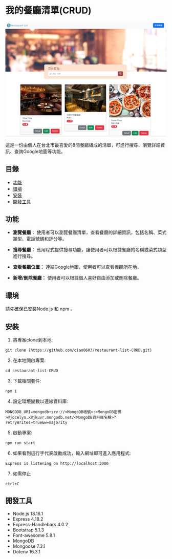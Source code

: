 # 我的餐廳清單(CRUD)

![image](https://github.com/ciao0603/restaurant-list-CRUD/blob/main/index%20page.PNG)

這是一份由個人在台北市最喜愛的8間餐廳組成的清單，可進行搜尋、瀏覽詳細資訊、查詢Google地圖等功能。

## 目錄

- [功能](#功能)
- [環境](#環境)
- [安裝](#安裝)
- [開發工具](#開發工具)

## 功能

- **瀏覽餐廳：** 使用者可以瀏覽餐廳清單，查看餐廳的詳細資訊，包括名稱、菜式類型、電話號碼和評分等。

- **搜尋餐廳：** 應用程式提供搜尋功能，讓使用者可以根據餐廳的名稱或菜式類型進行搜尋。

- **查看餐廳位置：** 連結Google地圖，使用者可以查看餐聽所在地。

- **新增/刪除餐廳：** 使用者可以根據個人喜好自由添加或刪除餐廳。

## 環境
請先確保已安裝Node.js 和 npm 。

## 安裝

1. 將專案clone到本地:
```
git clone (https://github.com/ciao0603/restaurant-list-CRUD.git)
```
2. 在本地開啟專案:
```
cd restaurant-list-CRUD
```
3. 下載相關套件:
```
npm i
```
4. 設定環境變數以連線資料庫:
```
MONGODB_URI=mongodb+srv://<MongoDB帳號>:<MongoDB密碼>@jocelyn.x8jkuvr.mongodb.net/<MongoDB資料庫名稱>?retryWrites=true&w=majority
```
5. 啟動專案:
```
npm run start
```
6. 如果看到這行字代表啟動成功，輸入網址即可進入應用程式:
```
Express is listening on http://localhost:3000
```
7. 如需停止
```
ctrl+C
```

## 開發工具
+ Node.js 18.16.1
+ Express 4.18.2
+ Express-Handlebars 4.0.2
+ Bootstrap 5.1.3
+ Font-awesome 5.8.1
+ MongoDB
+ Mongoose 7.3.1
+ Dotenv 16.3.1
